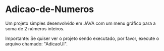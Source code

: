 # Adicao-de-Numeros
Um projeto simples desenvolvido em JAVA com um menu gráfico para a soma de 2 números inteiros.


Importante: Se quiser ver o projeto sendo executado, por favor, execute o arquivo chamado: "AdicaoUI". 

